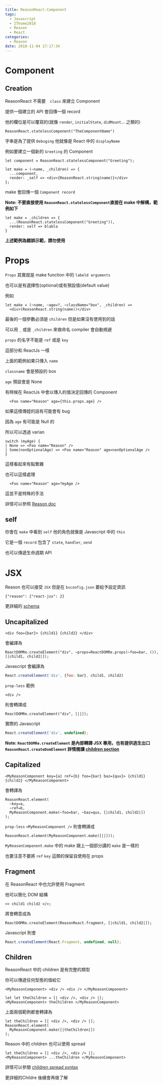 ```yaml
---
title: ReasonReact-Component
tags:
  - Javascript
  - IThome2018
  - Reason
  - React
categories:
  - Reason
date: 2018-11-04 17:17:34
---
```



# Component

## Creation

ReasonReact 不需要　`class` 來建立 Component

提供一個建立的 API 會回傳一個 record

他的欄位是可以覆寫的(就像 `render`, `initialState`, `didMount`... 之類的)

`ReasonReact.statelessComponent("TheComponentName")`

字串是為了提供 `Debuging` 他就像是 React 中的 `displayName`

例如要建立一個新的 `Greeting` 的 Component

```reason
let component = ReasonReact.statelessComponent("Greeting");

let make = (~name, _children) => {
  ...component,
  render: _self => <div>{ReasonReact.string(name)}</div>
};
```

make 會回傳一個 `Component record`

**Note: 不要直接使用 `ReasonReact.statelessComponent`直接在 make 中解構，範例如下**

```reason
let make = _children => {
  ...(ReasonReact.statelessComponent("Greeting")),
  render: self => blabla
}
```

**上述範例為錯誤示範，請勿使用**

# Props

`Props` 其實就是 make function 中的 `labeld arguments` 

也可以是有選擇性(optional)或有預設值(default value)

例如

```reason
let make = (~name, ~age=?, ~className="box", _children) => 
  <div>(ReasonReact.string(name))</div>
```

最後的一個參數必須是 `children` 但是如果沒有使用到的話

可以用 `_` 或是 `_children` 來做命名 compiler 會自動規避

`props` 的名字不能是 `ref` 或是 `key`

這部分和 ReactJs 一樣

上面的範例如果只傳入 `name`

`classname` 會是預設的 box

`age` 預設會是 None

有時候在 ReactJs 中會以傳入的值決定回傳的 Component

```reason
  <Foo name="Reason" age={this.props.age} />
```

如果這樣傳姪的話有可能會有 bug

因為 `age` 有可能是 Null 的

所以可以透過 varian

```reason
switch (myAge) {
| None => <Foo name="Reason" />
| Some(nonOptionalAge) => <Foo name="Reason" age=nonOptionalAge />
}
```

這樣看起來有點繁雜

也可以這樣處理

```reason
  <Foo name="Reason" age=?myAge />
```

這並不是特殊的手法

詳情可以參照 [Reason doc](https://reasonml.github.io/docs/en/function.html#explicitly-passed-optional)

## self

你會在 `make` 中看到 `self` 他的角色就像是 Javascript 中的 `this`

它是一個 `record` 包含了 `state`, `handler`, `send`

也可以傳遞生命週期 API

# JSX

Reason 也可以接受 `JSX` 但是在 `bsconfig.json` 要給予設定資訊

`{"reason": {"react-jsx": 2}`

更詳細的 [schema](https://bucklescript.github.io/bucklescript/docson/#build-schema.json)

## Uncapitalized

```reason
<div foo={bar}> {child1} {child2} </div>
```

會編譯為

```reason
ReactDOMRe.createElement("div", ~props=ReactDOMRe.props(~foo=bar, ()), [|child1, child2|]);
```

Javascript 會編譯為

```javascript
React.createElement('div', {foo: bar}, child1, child2)
```

`prop-less` 範例

```reason
<div />
```

則會轉譯成

```reason
ReactDOMRe.createElement("div", [||]);
```

實際的 Javascript

```javascript
React.createElement('div', undefined);
```

**Note: `ReactDOMRe.createElement` 是內部轉譯 JSX 專用，也有提供逃生出口 `ReasonReact.createDomElement` 詳情閱讀 [children section](https://reasonml.github.io/reason-react/docs/en/children)**

## Capitalized

```reason
<MyReasonComponent key={a} ref={b} foo={bar} baz={qux}> {child1} {child2} </MyReasonComponent>
```

會轉譯為

```reason
ReasonReact.element(
  ~key=a,
  ~ref=b,
  MyReasonComponent.make(~foo=bar, ~baz=qux, [|child1, child2|])
);
```

`prop-less` `<MyReasonComponent />` 則會轉譯成

```reason
ReasonReact.element(MyReasonComponent.make([||]));
```

`MyReasonComponent.make` 中的 make 跟上一個部分講的 `make` 是一樣的

也要注意不要將 `ref` `key` 這類的保留自使用在 props

## Fragment

在 ReasonReact 中也允許使用 Fragment

他可以簡化 DOM 結構

```reason
<> child1 child2 </>;
```

將會轉意成為

```reason
ReactDOMRe.createElement(ReasonReact.fragment, [|child1, child2|]);
```

Javascript 則會

```javascript
React.createElement(React.Fragment, undefined, null);
```

## Children

ReasonReact 中的 children 是有完整的類型

你可以傳遞任何型態的值給它

```reason
<MyReasonComponent> <div /> <div /> </MyReasonComponent>

let let theChildren = [| <div />, <div /> |];
<MyReasonComponent> theChildren </MyReasonComponent>
```

上面兩個範例都會轉譯為

```reason
let theChildren = [| <div />, <div /> |];
ReasonReact.element(
  MyReasonComponent.make([|theChildren|])
);
```

Reason 中的 children 也可以使用 spread

```reason
let theChildren = [| <div />, <div /> |];
<MyReasonComponent> ...theChildren </MyReasonComponent>
```

詳情可以參閱 [children spread syntax](https://reasonml.github.io/docs/en/jsx.html#children-spread)

更詳細的Childre 後續會再做了解

